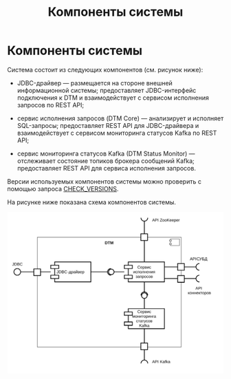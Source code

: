 ﻿---
layout: default
title: Компоненты системы
nav_order: 2
parent: Обзор понятий, компонентов и связей
has_children: false
has_toc: false
---

Компоненты системы
=====================

Система состоит из следующих компонентов (см. рисунок ниже):

*   JDBC-драйвер — размещается на стороне внешней информационной системы; предоставляет JDBC-интерфейс 
    подключения к DTM и взаимодействует с сервисом исполнения запросов по REST API;

*   сервис исполнения запросов (DTM Core) — анализирует и исполняет SQL-запросы; предоставляет REST API 
    для JDBC-драйвера и взаимодействует с сервисом мониторинга статусов Kafka по REST API;

*   сервис мониторинга статусов Kafka (DTM Status Monitor) — отслеживает состояние топиков брокера сообщений 
    Kafka; предоставляет REST API для сервиса исполнения запросов.


Версии используемых компонентов системы можно проверить с помощью запроса 
[CHECK_VERSIONS](../../Справочная_информация/Запросы_SQLplus/CHECK_VERSIONS/CHECK_VERSIONS.md).

На рисунке ниже показана схема компонентов системы.

![Alt text](Компоненты_системы.svg)